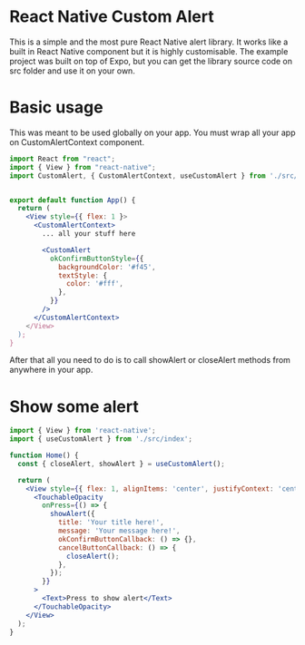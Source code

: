# React Native Custom Alert

This is a simple and the most pure React Native alert library. It works like a built in React Native component but it is highly customisable. The example project was built on top of Expo, but you can get the library source code on src folder and use it on your own.

# Basic usage

This was meant to be used globally on your app. You must wrap all your app on CustomAlertContext component.

```jsx
import React from "react";
import { View } from "react-native";
import CustomAlert, { CustomAlertContext, useCustomAlert } from './src/index';


export default function App() {
  return (
    <View style={{ flex: 1 }>
      <CustomAlertContext>
        ... all your stuff here

        <CustomAlert
          okConfirmButtonStyle={{
            backgroundColor: '#f45',
            textStyle: {
              color: '#fff',
            },
          }}
        />
      </CustomAlertContext>
    </View>
  );
}
```

After that all you need to do is to call showAlert or closeAlert methods from anywhere in your app.

# Show some alert

```jsx
import { View } from 'react-native';
import { useCustomAlert } from './src/index';

function Home() {
  const { closeAlert, showAlert } = useCustomAlert();

  return (
    <View style={{ flex: 1, alignItems: 'center', justifyContext: 'center' }}>
      <TouchableOpacity
        onPress={() => {
          showAlert({
            title: 'Your title here!',
            message: 'Your message here!',
            okConfirmButtonCallback: () => {},
            cancelButtonCallback: () => {
              closeAlert();
            },
          });
        }}
      >
        <Text>Press to show alert</Text>
      </TouchableOpacity>
    </View>
  );
}
```
